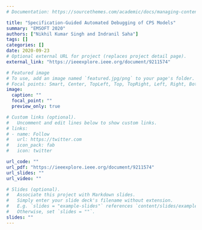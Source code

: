 ```yaml
---
# Documentation: https://sourcethemes.com/academic/docs/managing-content/

title: "Specification-Guided Automated Debugging of CPS Models"
summary: "EMSOFT 2020"
authors: ["Nikhil Kumar Singh and Indranil Saha"]
tags: []
categories: []
date: 2020-09-23
# Optional external URL for project (replaces project detail page).
external_link: "https://ieeexplore.ieee.org/document/9211574"

# Featured image
# To use, add an image named `featured.jpg/png` to your page's folder.
# Focal points: Smart, Center, TopLeft, Top, TopRight, Left, Right, BottomLeft, Bottom, BottomRight.
image:
  caption: ""
  focal_point: ""
  preview_only: true

# Custom links (optional).
#   Uncomment and edit lines below to show custom links.
# links:
# - name: Follow
#   url: https://twitter.com
#   icon_pack: fab
#   icon: twitter

url_code: ""
url_pdf: "https://ieeexplore.ieee.org/document/9211574"
url_slides: ""
url_video: ""

# Slides (optional).
#   Associate this project with Markdown slides.
#   Simply enter your slide deck's filename without extension.
#   E.g. `slides = "example-slides"` references `content/slides/example-slides.md`.
#   Otherwise, set `slides = ""`.
slides: ""
---
```

